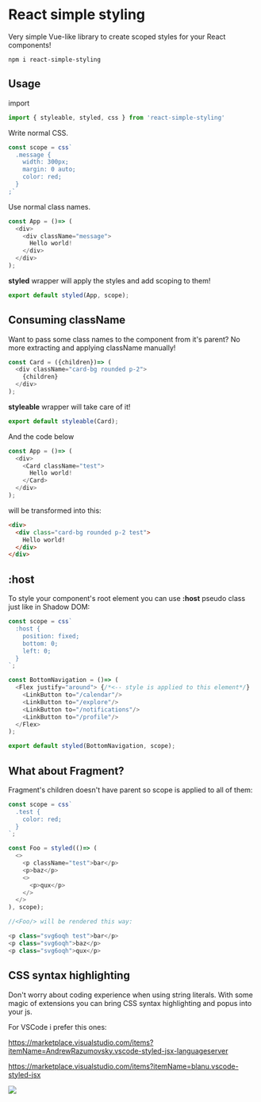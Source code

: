 # React simple styling

Very simple Vue-like library to create scoped styles for your React components!

```console
npm i react-simple-styling
```

## Usage

import

```js
import { styleable, styled, css } from 'react-simple-styling'
```

Write normal CSS.

```js
const scope = css`
  .message {
    width: 300px;
    margin: 0 auto;
    color: red;
  }
;`
```

Use normal class names.
```js
const App = ()=> (
  <div>
    <div className="message">
      Hello world!
    </div>
  </div>
);
```

**styled** wrapper will apply the styles and add scoping to them!

```js
export default styled(App, scope);
```

## Consuming className

Want to pass some class names to the component from it's parent?
No more extracting and applying className manually!

```js
const Card = ({children})=> (
  <div className="card-bg rounded p-2">
    {children}
  </div>
);
```

**styleable** wrapper will take care of it!
```js
export default styleable(Card);
```

And the code below

```js
const App = ()=> (
  <div>
    <Card className="test">
      Hello world!
    </Card>
  </div>
);
```

will be transformed into this:

```html
<div>
  <div class="card-bg rounded p-2 test">
    Hello world!
  </div>
</div>
```

## :host

To style your component's root element you can use **:host** pseudo class just like in Shadow DOM:

```js
const scope = css`
  :host {
    position: fixed;
    bottom: 0;
    left: 0;
  }
`;

const BottomNavigation = ()=> (
  <Flex justify="around"> {/*<-- style is applied to this element*/}
    <LinkButton to="/calendar"/>
    <LinkButton to="/explore"/>
    <LinkButton to="/notifications"/>
    <LinkButton to="/profile"/>
  </Flex>
);

export default styled(BottomNavigation, scope);
```

## What about Fragment?

Fragment's children doesn't have parent so scope is applied to all of them:

```js
const scope = css`
  .test {
    color: red;
  }
`;

const Foo = styled(()=> (
  <>
    <p className="test">bar</p>
    <p>baz</p>
    <>
      <p>qux</p>
    </>
  </>
), scope);

//<Foo/> will be rendered this way:

<p class="svg6oqh test">bar</p>
<p class="svg6oqh">baz</p>
<p class="svg6oqh">qux</p>
```

## CSS syntax highlighting

Don't worry about coding experience when using string literals. With some magic of extensions you can bring CSS syntax highlighting and popus into your js.

For VSCode i prefer this ones:

https://marketplace.visualstudio.com/items?itemName=AndrewRazumovsky.vscode-styled-jsx-languageserver

https://marketplace.visualstudio.com/items?itemName=blanu.vscode-styled-jsx

![](https://i.imgur.com/vMFU4sJ.png)
